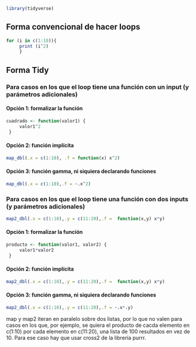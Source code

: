 ``` r
library(tidyverse)
```

## Forma convencional de hacer loops
``` r
for (i in c(1:10)){
     print (i^2)
     }
```

## Forma Tidy

### Para casos en los que el loop tiene una función con un input (y parámetros adicionales)

#### Opción 1: formalizar la función
``` r
cuadrado <- function(valor1) {
     valor1^2
 }
```

#### Opción 2: función implícita
``` r
map_dbl(.x = c(1:10), .f = function(x) x^2)
```

#### Opción 3: función gamma, ni siquiera declarando funciones
``` r
map_dbl(.x = c(1:10),.f = ~.x^2) 
```

### Para casos en los que el loop tiene una función con dos inputs (y parámetros adicionales)
``` r
map2_dbl(.x = c(1:10),.y = c(11:20),.f =  function(x,y) x*y)
```


#### Opción 1: formalizar la función
``` r
producto <- function(valor1, valor2) {
     valor1*valor2
 }
```
#### Opción 2: función implícita
``` r
map2_dbl(.x = c(1:10),.y = c(11:20),.f =  function(x,y) x*y)
```

#### Opción 3: función gamma, ni siquiera declarando funciones
``` r
map2_dbl(.x = c(1:10),.y = c(11:20),.f = ~.x*.y)
```

map y map2 iteran en paralelo sobre dos listas, por lo que no valen para casos en los que, por ejemplo, se quiera el producto de cacda elemento en c(1:10) por cada elemento en c(11:20), una lista de 100 resultados en vez de 10. Para ese caso hay que usar cross2 de la librería purrr.
